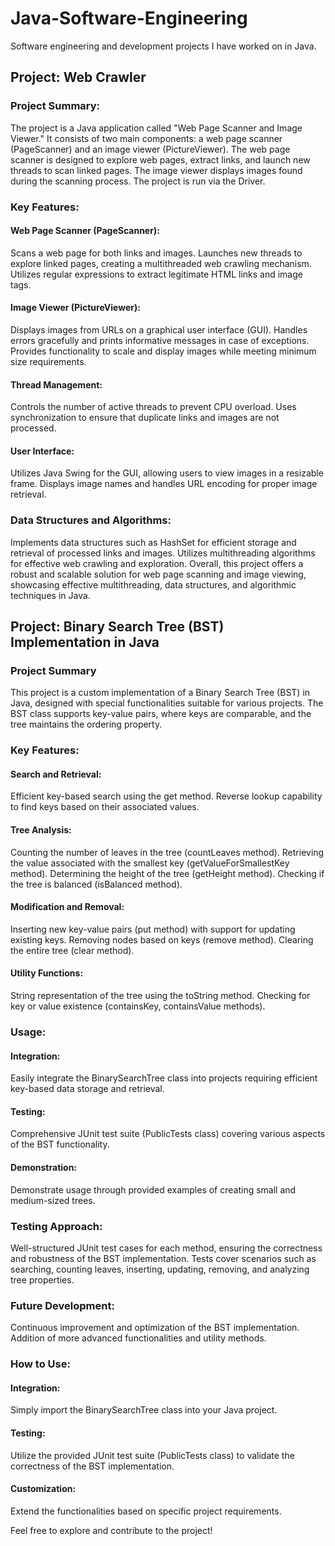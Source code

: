 # Java-Software-Engineering
Software engineering and development projects I have worked on in Java. 

## Project: Web Crawler

### Project Summary:
The project is a Java application called "Web Page Scanner and Image Viewer." It consists of two main components: a web page scanner (PageScanner) and an image viewer (PictureViewer). The web page scanner is designed to explore web pages, extract links, and launch new threads to scan linked pages. The image viewer displays images found during the scanning process. The project is run via the Driver. 

### Key Features:

#### Web Page Scanner (PageScanner):
Scans a web page for both links and images.
Launches new threads to explore linked pages, creating a multithreaded web crawling mechanism.
Utilizes regular expressions to extract legitimate HTML links and image tags.

#### Image Viewer (PictureViewer):
Displays images from URLs on a graphical user interface (GUI).
Handles errors gracefully and prints informative messages in case of exceptions.
Provides functionality to scale and display images while meeting minimum size requirements.

#### Thread Management:
Controls the number of active threads to prevent CPU overload.
Uses synchronization to ensure that duplicate links and images are not processed.

#### User Interface:
Utilizes Java Swing for the GUI, allowing users to view images in a resizable frame.
Displays image names and handles URL encoding for proper image retrieval.

### Data Structures and Algorithms:
Implements data structures such as HashSet for efficient storage and retrieval of processed links and images.
Utilizes multithreading algorithms for effective web crawling and exploration.
Overall, this project offers a robust and scalable solution for web page scanning and image viewing, showcasing effective multithreading, data structures, and algorithmic techniques in Java.


## Project: Binary Search Tree (BST) Implementation in Java

### Project Summary
This project is a custom implementation of a Binary Search Tree (BST) in Java, designed with special functionalities suitable for various projects. The BST class supports key-value pairs, where keys are comparable, and the tree maintains the ordering property.

### Key Features:

#### Search and Retrieval:
Efficient key-based search using the get method.
Reverse lookup capability to find keys based on their associated values.

#### Tree Analysis:
Counting the number of leaves in the tree (countLeaves method).
Retrieving the value associated with the smallest key (getValueForSmallestKey method).
Determining the height of the tree (getHeight method).
Checking if the tree is balanced (isBalanced method).

#### Modification and Removal:
Inserting new key-value pairs (put method) with support for updating existing keys.
Removing nodes based on keys (remove method).
Clearing the entire tree (clear method).

#### Utility Functions:
String representation of the tree using the toString method.
Checking for key or value existence (containsKey, containsValue methods).

### Usage:
#### Integration:
Easily integrate the BinarySearchTree class into projects requiring efficient key-based data storage and retrieval.

#### Testing:
Comprehensive JUnit test suite (PublicTests class) covering various aspects of the BST functionality.

#### Demonstration:
Demonstrate usage through provided examples of creating small and medium-sized trees.

### Testing Approach:
Well-structured JUnit test cases for each method, ensuring the correctness and robustness of the BST implementation.
Tests cover scenarios such as searching, counting leaves, inserting, updating, removing, and analyzing tree properties.

### Future Development:
Continuous improvement and optimization of the BST implementation.
Addition of more advanced functionalities and utility methods.

### How to Use:

#### Integration:
Simply import the BinarySearchTree class into your Java project.

#### Testing:
Utilize the provided JUnit test suite (PublicTests class) to validate the correctness of the BST implementation.

#### Customization:
Extend the functionalities based on specific project requirements.

Feel free to explore and contribute to the project!
